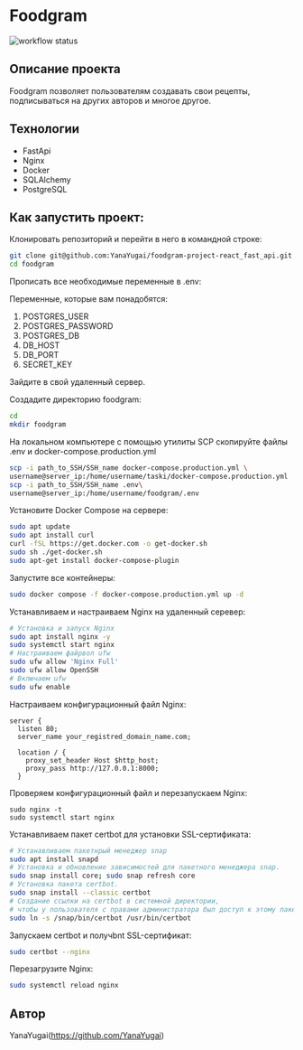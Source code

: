 # Foodgram

![workflow status](https://github.com/YanaYugai/foodgram-project-react/actions/workflows/main.yml/badge.svg)

## Описание проекта

Foodgram позволяет пользователям создавать свои рецепты, подписываться на других авторов и многое другое.

## Технологии

* FastApi
* Nginx
* Docker
* SQLAlchemy
* PostgreSQL

## Как запустить проект:

Клонировать репозиторий и перейти в него в командной строке:

```bash
git clone git@github.com:YanaYugai/foodgram-project-react_fast_api.git
cd foodgram
```

Прописать все необходимые переменные в .env:

Переменные, которые вам понадобятся:
1. POSTGRES_USER
2. POSTGRES_PASSWORD
3. POSTGRES_DB
4. DB_HOST
5. DB_PORT
6. SECRET_KEY


Зайдите в свой удаленный сервер.

Создадите директорию foodgram:

```bash
cd
mkdir foodgram
```
На локальном компьютере с помощью утилиты SCP скопируйте файлы .env и
docker-compose.production.yml

```bash
scp -i path_to_SSH/SSH_name docker-compose.production.yml \
username@server_ip:/home/username/taski/docker-compose.production.yml
scp -i path_to_SSH/SSH_name .env\
username@server_ip:/home/username/foodgram/.env
```

Установите Docker Compose на сервере:

```bash
sudo apt update
sudo apt install curl
curl -fSL https://get.docker.com -o get-docker.sh
sudo sh ./get-docker.sh
sudo apt-get install docker-compose-plugin
```

Запустите все контейнеры:

```bash
sudo docker compose -f docker-compose.production.yml up -d
```

Устанавливаем и настраиваем Nginx на удаленный серевер:

```bash
# Установка и запуск Nginx
sudo apt install nginx -y
sudo systemctl start nginx
# Настраиваем файрвол ufw
sudo ufw allow 'Nginx Full'
sudo ufw allow OpenSSH
# Включаем ufw
sudo ufw enable
```
Настраиваем конфигурационный файл Nginx:

```
server {
  listen 80;
  server_name your_registred_domain_name.com;

  location / {
    proxy_set_header Host $http_host;
    proxy_pass http://127.0.0.1:8000;
  }
```
Проверяем конфигурационный файл и перезапускаем Nginx:

```
sudo nginx -t
sudo systemctl start nginx
```

Устанавливаем пакет certbot для установки SSL-сертификата:

```bash
# Устанавливаем пакетнрый менеджер snap
sudo apt install snapd
# Установка и обновление зависимостей для пакетного менеджера snap.
sudo snap install core; sudo snap refresh core
# Установка пакета certbot.
sudo snap install --classic certbot
# Создание ссылки на certbot в системной директории,
# чтобы у пользователя с правами администратора был доступ к этому пакету.
sudo ln -s /snap/bin/certbot /usr/bin/certbot
```
Запускаем certbot и получbnt SSL-сертификат:

```bash
sudo certbot --nginx
```

Перезагрузите Nginx:

```bash
sudo systemctl reload nginx
```

## Автор

YanaYugai(https://github.com/YanaYugai)
